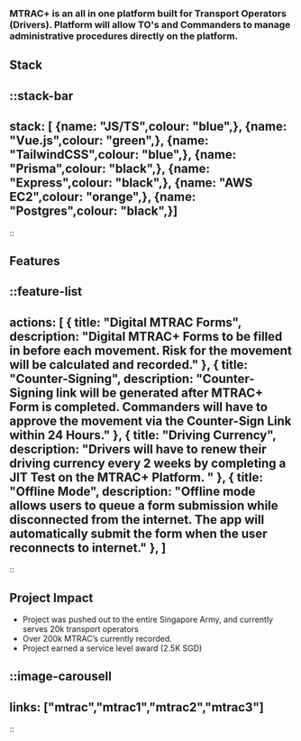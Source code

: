 
### MTRAC+ is an all in one platform built for Transport Operators (Drivers). Platform will allow TO's and Commanders to manage administrative procedures directly on the platform.

## Stack
::stack-bar
---
stack: [
    {name: "JS/TS",colour: "blue",},
    {name: "Vue.js",colour: "green",},
    {name: "TailwindCSS",colour: "blue",},
    {name: "Prisma",colour: "black",},
    {name: "Express",colour: "black",},
    {name: "AWS EC2",colour: "orange",},
    {name: "Postgres",colour: "black",}]
---
::


## Features
::feature-list
---
actions: [
  {
    title: "Digital MTRAC Forms",
    description: "Digital MTRAC+ Forms to be filled in before each movement. Risk for the movement will be calculated and recorded."
  },
  {
    title: "Counter-Signing",
    description: "Counter-Signing link will be generated after MTRAC+ Form is completed. Commanders will have to approve the movement via the Counter-Sign Link within 24 Hours."
  },
  {
    title: "Driving Currency",
    description: "Drivers will have to renew their driving currency every 2 weeks by completing a JIT Test on the MTRAC+ Platform. "
  },
  {
    title: "Offline Mode",
    description: "Offline mode allows users to queue a form submission while disconnected from the internet. The app will automatically submit the form when the user reconnects to internet."
  },
]
---
::
  <!-- {
    title: "Submit an expense",
    href: "#",
    iconForeground: "text-rose-700",
    iconBackground: "bg-rose-50",
    description: "tesdfasdasd"
  },
  {
    title: "Training",
    href: "#",
    iconForeground: "text-indigo-700",
    iconBackground: "bg-indigo-50",
    description: "tesdfasdasd"
  }, -->
  
## Project Impact

- Project was pushed out to the entire Singapore Army, and currently serves 20k transport operators
- Over 200k MTRAC’s currently recorded.
- Project earned a service level award (2.5K SGD)


::image-carousell
---
links: ["mtrac","mtrac1","mtrac2","mtrac3"]
---
::

